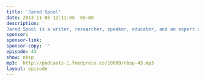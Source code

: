```yaml
---
title: 'Jared Spool'
date: 2013-11-05 12:11:00 -06:00
description: '
Jared Spool is a writer, researcher, speaker, educator, and an expert on the subjects of usability, software, design, and research. He is the founding principal of User Interface Engineering, a research, training, and consulting firm specializing in website and product usability, and the largest usability research organization of its kind in the world.'
sponsor:
sponsor-link:
sponsor-copy: ''
episode: 43
show: nbsp
mp3:  http://podcasts-1.feedpress.co/10609/nbsp-43.mp3
layout: episode
---
```

